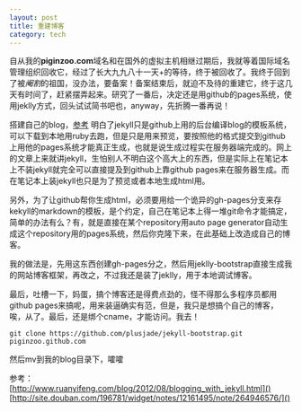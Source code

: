 ```yaml
---
layout: post
title: 重建博客
category: tech
---
```

自从我的**piginzoo.com**域名和在国外的虚拟主机相继过期后，我就等着国际域名管理组织回收它，经过了长大九九八十一天+的等待，终于被回收了。我终于回到了被*阉割*的祖国，没办法，要备案！备案结束后，就迫不及待的重建它，终于这几天有时间了，赶紧摆弄起来。研究了一番后，决定还是用github的pages系统，使用jeklly方式，回头试试简书吧也，anyway，先折腾一番再说！  

搭建自己的blog，[参考](http://www.cnblogs.com/purediy/archive/2013/03/07/2948892.html) 明白了jekyll只是github上用的后台编译blog的模板系统，可以下载到本地用ruby去跑，但是只是用来预览，要按照他的格式提交到github上用他的pages系统才能真正生成，也就是说生成过程实在服务器端完成的。网上的文章上来就讲jekyll，生怕别人不明白这个高大上的东西，但是实际上在笔记本上不装jekyll就完全可以直接提及到github上靠github pages来在服务器生成。而在笔记本上装jekyll也只是为了预览或者本地生成html用。  

另外，为了让github帮你生成html，必须要用给一个诡异的gh-pages分支来存kekyll的markdown的模板，是个约定，自己在笔记本上得一堆git命令才能搞定，简单的办法有么？有，就是直接在某个repository用auto page generator自动生成这个repository用的pages系统，然后你克隆下来，在此基础上改造成自己的博客。  

我的做法是，先用这东西创建gh-pages分之，然后用jeklly-bootstrap直接生成我的网站博客框架，再改之，不过我还是装了jeklly，用于本地调试博客。  

最后，吐槽一下，妈蛋，搞个博客还是得费点劲的，怪不得那么多程序员都用github pages来搞呢，用来装逼确实有范，但是，我只是想搞个自己的博客，唉，从了。最后，还是绑个cname，才能访问。我去！

```
git clone https://github.com/plusjade/jekyll-bootstrap.git piginzoo.github.com
```  
然后mv到我的blog目录下，嚯嚯

参考：  
[http://www.ruanyifeng.com/blog/2012/08/blogging_with_jekyll.html]()  
[http://site.douban.com/196781/widget/notes/12161495/note/264946576/]()
